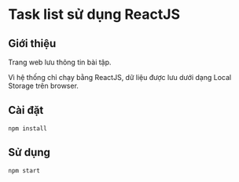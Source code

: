 # Task list sử dụng ReactJS

## Giới thiệu 
Trang web lưu thông tin bài tập.

Vì hệ thống chỉ chạy bằng ReactJS, dữ liệu được lưu dưới dạng Local Storage trên browser.

## Cài đặt
```
npm install
```

## Sử dụng
```
npm start
```